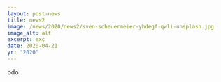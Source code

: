 ```yaml
---
layout: post-news
title: news2
image: /news/2020/news2/sven-scheuermeier-yhdegf-qwli-unsplash.jpg
image_alt: alt
excerpt: exc
date: 2020-04-21
yr: "2020"
---
```

bdo